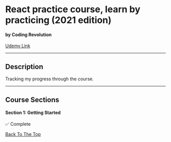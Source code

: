 # React practice course, learn by practicing (2021 edition)

#### by Coding Revolution

[Udemy Link](https://www.udemy.com/course/the-react-practice-course-learn-by-building-projects/)

---

## Description

Tracking my progress through the course.

---

## Course Sections

#### Section 1: Getting Started

✅ Complete

[Back To The Top](#react-practice-course-learn-by-practicing-2021-edition)
